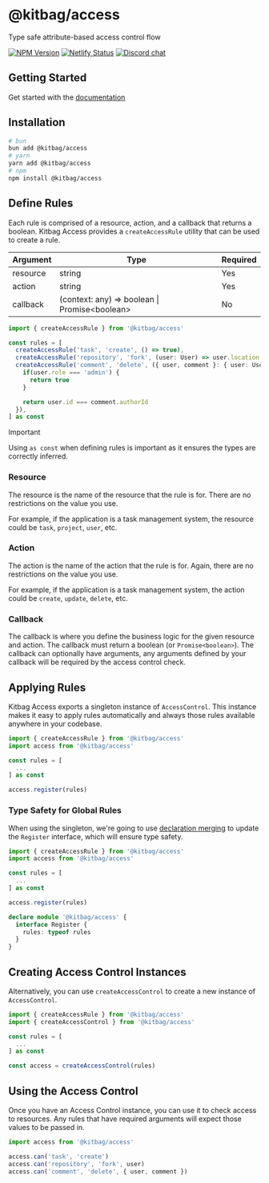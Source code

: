 # @kitbag/access

Type safe attribute-based access control flow

[![NPM Version][npm-badge]][npm-url]
[![Netlify Status][netlify-badge]][netlify-url]
[![Discord chat][discord-badge]][discord-url]

## Getting Started

Get started with the [documentation](https://kitbag-access.netlify.app/)

## Installation

```bash
# bun
bun add @kitbag/access
# yarn
yarn add @kitbag/access
# npm
npm install @kitbag/access
```

## Define Rules

Each rule is comprised of a resource, action, and a callback that returns a boolean. Kitbag Access provides a `createAccessRule` utility that can be used to create a rule.

| Argument | Type | Required |
|----------|------|----------|
| resource | string | Yes |
| action | string | Yes |
| callback | (context: any) => boolean \| Promise\<boolean\> | No |

```ts
import { createAccessRule } from '@kitbag/access'

const rules = [
  createAccessRule('task', 'create', () => true),
  createAccessRule('repository', 'fork', (user: User) => user.location === 'US'),
  createAccessRule('comment', 'delete', ({ user, comment }: { user: User, comment: Comment }) => {
    if(user.role === 'admin') {
      return true
    }

    return user.id === comment.authorId
  }),
] as const
```

> [!IMPORTANT]  
> Using `as const` when defining rules is important as it ensures the types are correctly inferred.

### Resource

The resource is the name of the resource that the rule is for. There are no restrictions on the value you use.

For example, if the application is a task management system, the resource could be `task`, `project`, `user`, etc.

### Action

The action is the name of the action that the rule is for. Again, there are no restrictions on the value you use.

For example, if the application is a task management system, the action could be `create`, `update`, `delete`, etc.

### Callback

The callback is where you define the business logic for the given resource and action. The callback must return a boolean (or `Promise<boolean>`). The callback can optionally have arguments, any arguments defined by your callback will be required by the access control check.

## Applying Rules

Kitbag Access exports a singleton instance of `AccessControl`. This instance makes it easy to apply rules automatically and always those rules available anywhere in your codebase.

```ts {2,8}
import { createAccessRule } from '@kitbag/access'
import access from '@kitbag/access'

const rules = [
  ...
] as const

access.register(rules)
```

### Type Safety for Global Rules

When using the singleton, we're going to use [declaration merging](https://www.typescriptlang.org/docs/handbook/declaration-merging.html) to update the `Register` interface, which will ensure type safety.

```ts {10-14}
import { createAccessRule } from '@kitbag/access'
import access from '@kitbag/access'

const rules = [
  ...
] as const

access.register(rules)

declare module '@kitbag/access' {
  interface Register {
    rules: typeof rules
  }
}
```

## Creating Access Control Instances

Alternatively, you can use `createAccessControl` to create a new instance of `AccessControl`.

```ts {2,8}
import { createAccessRule } from '@kitbag/access'
import { createAccessControl } from '@kitbag/access'

const rules = [
  ...
] as const

const access = createAccessControl(rules)
```

## Using the Access Control

Once you have an Access Control instance, you can use it to check access to resources. Any rules that have required arguments will expect those values to be passed in.

```ts
import access from '@kitbag/access'

access.can('task', 'create')
access.can('repository', 'fork', user)
access.can('comment', 'delete', { user, comment })
```

[npm-badge]: https://img.shields.io/npm/v/@kitbag/access.svg
[npm-url]: https://www.npmjs.org/package/@kitbag/access
[netlify-badge]: https://api.netlify.com/api/v1/badges/ae06c7b3-dba3-4c6a-a35c-3615f32d0091/deploy-status
[netlify-url]: https://app.netlify.com/sites/kitbag-access/deploys
[discord-badge]: https://img.shields.io/discord/1079625926024900739?logo=discord&label=Discord
[discord-url]: https://discord.gg/zw7dpcc5HV
